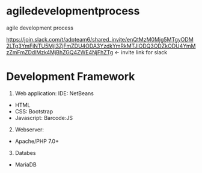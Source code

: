 # agiledevelopmentprocess
agile development process 

https://join.slack.com/t/adpteam6/shared_invite/enQtMzM0Mjg5MTgyODM2LTg3YmFjNTU5MjI3ZjFmZDU4ODA3YzdkYmRkMTJlODQ3ODZkODU4YmMzZmFmZDdlMzk4MjBhZGQ4ZWE4NjFhZTg <- invite link for slack

# Development Framework 

1. Web application:
IDE: NetBeans
- HTML
- CSS: Bootstrap
- Javascript: Barcode:JS 

2. Webserver: 
- Apache/PHP 7.0+

3. Databes
- MariaDB 
